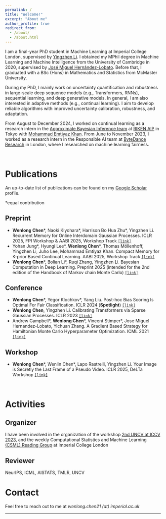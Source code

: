 ```yaml
---
permalink: /
title: "Welcome!"
excerpt: "About me"
author_profile: true
redirect_from: 
  - /about/
  - /about.html
---
```


I am a final-year PhD student in Machine Learning at Imperial College London, supervised by [Yingzhen Li](http://yingzhenli.net/home/en/). I obtained my MPhil degree in Machine Learning and Machine Intelligence from the University of Cambridge in 2020, supervised by [José Miguel Hernández-Lobato](https://jmhl.org/). Before that, I graduated with a BSc (Hons) in Mathematics and Statistics from McMaster University. 

During my PhD, I mainly work on uncertainty quantification and robustness in large-scale deep sequence models (e.g., Transformers, RNNs), sequential learning, and deep generative models. In general, I am also interested in adaptive methods (e.g., continual learning). I aim to develop reliable algorithms with improved uncertainty calibration, robustness, and adaptation.

From August to December 2024, I worked on continual learning as a research intern in the [Approximate Bayesian Inference team](https://team-approx-bayes.github.io/) at [RIKEN AIP](https://aip.riken.jp) in Tokyo with [Mohammad Emtiyaz Khan](https://emtiyaz.github.io). From June to November 2023, I worked as a research intern in the Responsible AI team at [ByteDance Research](https://www.bytedance.com/) in London, where I researched on machine learning fairness.

<br>

Publications
======
An up-to-date list of publications can be found on my [Google Scholar](https://scholar.google.com/citations?user=UFIDCfQAAAAJ&hl=en) profile.

\*equal contribution

Preprint
-----

* **Wenlong Chen**\*,  Naoki Kiyohara\*, Harrison Bo Hua Zhu\*, Yingzhen Li. Recurrent Memory for Online Interdomain Gaussian Processes. ICLR 2025, FPI Workshop & AABI 2025, Workshop Track [`[link]`](https://arxiv.org/abs/2502.08736)
* Yohan Jung\*, Hyungi Lee\*, **Wenlong Chen**\*, Thomas Möllenhoff, Yingzhen Li, Juho Lee, Mohammad Emtiyaz Khan. Compact Memory for K-prior Based Continual Learning. AABI 2025, Workshop Track [`[link]`](https://openreview.net/forum?id=vx0USHUYgL)
* **Wenlong Chen**\*, Bolian Li\*, Ruqi Zhang, Yingzhen Li. Bayesian Computation in Deep Learning. Preprint 2025 (intended for the 2nd edition of the Handbook of Markov chain Monte Carlo) [`[link]`](https://arxiv.org/abs/2502.18300)

Conference
-----

* **Wenlong Chen**\*, Yegor Klochkov\*, Yang Liu. Post-hoc Bias Scoring Is Optimal For Fair Classification. ICLR 2024 (**Spotlight**) [`[link]`](https://arxiv.org/abs/2310.05725)
* **Wenlong Chen**, Yingzhen Li. Calibrating Transformers via Sparse Gaussian Processes. ICLR 2023 [`[link]`](https://arxiv.org/abs/2303.02444)
* Andrew Campbell\*, **Wenlong Chen**\*, Vincent Stimper\*, Jose Miguel Hernandez-Lobato, Yichuan Zhang. A Gradient Based Strategy for Hamiltonian Monte Carlo Hyperparameter Optimization. ICML 2021 [`[link]`](https://proceedings.mlr.press/v139/campbell21a.html)

Workshop
-----

* **Wenlong Chen**\*, Wenlin Chen\*, Lapo Rastrelli, Yingzhen Li. Your Image is Secretly the Last Frame of a Pseudo Video. ICLR 2025, DeLTa Workshop [`[link]`](https://arxiv.org/abs/2410.20158)

<br>

Activities
======
Organizer
-----
I have been involved in the organization of the workshop [2nd UNCV at ICCV 2023](https://uncertainty-cv.github.io/2023/), and the weekly Computational Statistics and Machine Learning [(CSML) Reading Group](https://imperialcollegelondon.github.io/csml-reading-group/) at Imperial College London

Reviewer
-----
NeurIPS, ICML, AISTATS, TMLR, UNCV
<br>


Contact
======
Feel free to reach out to me at *wenlong.chen21 (at) imperial.ac.uk*

---
